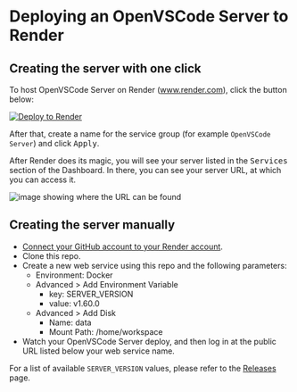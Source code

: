 # Deploying an OpenVSCode Server to Render

## Creating the server with one click

To host OpenVSCode Server on Render (www.render.com), click the button below:

[![Deploy to Render](https://render.com/images/deploy-to-render-button.svg)](https://dashboard.render.com/login?next=/iac/new?repo=https://github.com/render-examples/gitpod-vscode-example)

After that, create a name for the service group (for example `OpenVSCode Server`) and click <kbd>Apply</kbd>.

After Render does its magic, you will see your server listed in the <kbd>Services</kbd> section of the Dashboard. In there, you can see your server URL, at which you can access it.

![image showing where the URL can be found](https://user-images.githubusercontent.com/29888641/133103443-c20a6eab-7d35-46d2-80b0-107dd9237870.png)

## Creating the server manually

- [Connect your GitHub account to your Render account](https://render.com/docs/github).
- Clone this repo.
- Create a new web service using this repo and the following parameters:
  - Environment: Docker
  - Advanced > Add Environment Variable
    - key: SERVER_VERSION
    - value: v1.60.0
  - Advanced > Add Disk
    - Name: data
    - Mount Path: /home/workspace
- Watch your OpenVSCode Server deploy, and then log in at the public URL listed below your web service name.

For a list of available `SERVER_VERSION` values, please refer to the [Releases](https://github.com/gitpod-io/openvscode-server/releases) page.
